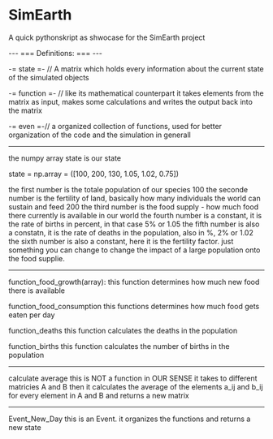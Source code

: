 # SimEarth
A quick pythonskript as shwocase for the SimEarth project

--- === Definitions: === ---

-= state =- //
A matrix which holds every information about the current state of the simulated objects

-= function =- //
like its mathematical counterpart it takes elements from the matrix as input, makes some calculations and writes the output 
back into the matrix

-= even =-//
a organized collection of functions, used for better organization of the code and the simulation in generall 

---

the numpy array state is our state

state = np.array = ([100, 200, 130, 1.05, 1.02, 0.75])

the first number is the totale population of our species 100
the seconde number is the fertility of land, basically how many individuals the world can sustain and feed 200
the third number is the food supply - how much food there currently is available in our world
the fourth number is a constant, it is the rate of births in percent, in that case 5% or 1.05
the fifth number is also a constatn, it is the rate of deaths in the population, also in %, 2% or 1.02
the sixth number is also a constant, here it is the fertility factor. just something you can change to change the impact of a large population onto the food supplie.

---------------------------

function_food_growth(array):
  this function determines how much new food there is available

function_food_consumption
  this functions determines how much food gets eaten per day
  
 function_deaths
  this function calculates the deaths in the population
  
function_births
  this function calculates the number of births in the population
 
-------------------------
calculate average
  this is NOT a function in OUR SENSE
  it takes to different matricies A and B
  then it calculates the average of the elements a_ij and b_ij for every element in A and B and returns a new matrix
  
 ----------------------
 Event_New_Day
  this is an Event. it organizes the functions and returns a new state
  
